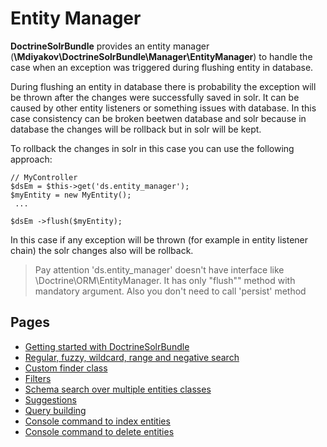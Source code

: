 # Entity Manager

**DoctrineSolrBundle** provides an entity manager (**\Mdiyakov\DoctrineSolrBundle\Manager\EntityManager**) to handle the case when an exception was triggered during flushing entity in database.

During flushing an entity in database there is probability the exception will be thrown after the changes were successfully saved in solr. It can be caused by other entity listeners or something issues with database. In this case consistency can be broken beetwen database and solr because in database the changes will be rollback but in solr will be kept.

To rollback the changes in solr in this case you can use the following approach:

```
// MyController
$dsEm = $this->get('ds.entity_manager');
$myEntity = new MyEntity();
 ...
 
$dsEm ->flush($myEntity);
```
In this case if any exception will be thrown (for example in entity listener chain) the solr changes also will be rollback.


> Pay attention 'ds.entity_manager' doesn't have interface like \Doctrine\ORM\EntityManager. It has only "flush"" method with mandatory argument. 
> Also you don't need to call 'persist' method


## Pages
* [Getting started with DoctrineSolrBundle](getting_started.md)
* [ Regular, fuzzy, wildcard, range and negative search](fuzzy_wildcard_range_negative_search.md) 
* [ Custom finder class ](custom_finder_class.md)
* [ Filters ](filters.md)
* [Schema search over multiple entities classes](schema_search.md)
* [Suggestions](suggestions.md)
* [Query building](query_building.md)
* [Console command to index entities](console.md)
* [Console command to delete entities ](Resources/doc/console_delete.md)